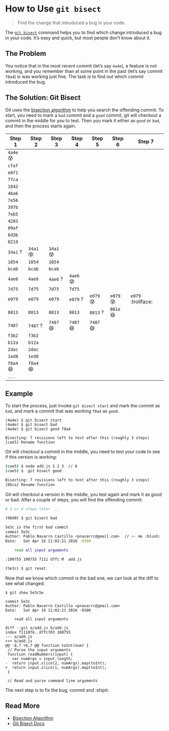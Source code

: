 # How to Use `git bisect`

> Find the change that introduced a bug in your code.

The [`git bisect`](https://git-scm.com/docs/git-bisect) command helps you to find which change introduced a bug in your code. It’s easy and quick, but most people don’t know about it.

## The Problem

You notice that in the most recent commit (let’s say `4a4e`), a feature is not working, and you remember than at some point in the past (let’s say commit `f8a4`) is was working just fine. The task is to find out which commit introduced the bug.

## The Solution: Git Bisect

Git uses the [bisection algorithm](https://en.wikipedia.org/wiki/Bisection_method) to help you search the offending commit. To start, you need to mark a `bad` commit and a `good` commit, git will checkout a commit in the middle for you to test. Then you mark it either as `good` or `bad`, and then the process starts again.


| Step 1   | Step 2   | Step 3   | Step 4   | Step 5   | Step 6   | Step 7   |
|----------|----------|----------|----------|----------|----------|----------|
| `4a4e` :cold_sweat: |     |          |          |          |          |          |
| `cfaf`   |          |          |          |          |          |          |
| `e6f1`   |          |          |          |          |          |          |
| `77ca`   |          |          |          |          |          |          |
| `1642`   |          |          |          |          |          |          |
| `4ba6`   |          |          |          |          |          |          |
| `7e56`   |          |          |          |          |          |          |
| `397b`   |          |          |          |          |          |          |
| `7eb5`   |          |          |          |          |          |          |
| `4203`   |          |          |          |          |          |          |
| `09af`   |          |          |          |          |          |          |
| `6d3b`   |          |          |          |          |          |          |
| `0219`   |          |          |          |          |          |          |
| `34a1` ? | `34a1` :cold_sweat: | `34a1` :cold_sweat: |          |          |          |          |
| `1054`   | `1054`   | `1054`   |          |          |          |          |
| `bcab`   | `bcab`   | `bcab`   |          |          |          |          |
| `4ae6`   | `4ae6`   | `4ae6` ? | `4ae6` :cold_sweat: |          |          |          |
| `7d75`   | `7d75`   | `7d75`   | `7d75`   |          |          |          |
| `e079`   | `e079`   | `e079`   | `e079` ? | `e079` :cold_sweat: | `e079` :cold_sweat: | `e079` :trollface: |
| `8013`   | `8013`   | `8013`   | `8013`   | `8013` ? | `801e` :smile: |          |
| `7487`   | `7487` ? | `7487` :smile: | `7487` :smile: | `7487` :smile: |         |          |
| `f3b2`   | `f3b2`   |          |          |          |          |          |
| `b12a`   | `b12a`   |          |          |          |          |          |
| `2dac`   | `2dac`   |          |          |          |          |          |
| `1ed8`   | `1ed8`   |          |          |          |          |          |
| `f8a4` :smile: | `f8a4` :smile: |          |          |          |          |          |
| `...`    |          |          |          |          |          |          |  


## Example

To start the process, just invoke `git bisect start` and mark the commit as `bad`, and mark a commit that was working `f8a4` as `good`.

```
(4a4e) $ git bisect start
(4a4e) $ git bisect bad
(4a4e) $ git bisect good f8a4

Bisecting: 7 revisions left to test after this (roughly 3 steps)
[cae5] Rename function
```

Git will checkout a commit in the middle, you need to test your code to see if this version is working:

```bash
(cae5) $ node add.js 1 2 3  // 6
(cae5) $  git bisect good

Bisecting: 7 revisions left to test after this (roughly 3 steps)
[0bca] Rename function
```

Git will checkout a version in the middle, you test again and mark it as good or bad. After a couple of steps, you will find the offending commit:


```bash
# 3 or 4 steps later ...

(90d0) $ git bisect bad

5e3c is the first bad commit
commit 5e3c
Author: Pablo Navarro Castillo <pnavarrc@gmail.com>  // <- me :blush:
Date:   Sat Apr 16 11:02:21 2016 -0300

    read all input arguments

:100755 100755 f111 d7fc M	add.js

(5e3c) $ git reset
```

Now that we know which commit is the bad one, we can look at the diff to see what changed:

```
$ git show 5e3c5e

commit 5e3c
Author: Pablo Navarro Castillo <pnavarrc@gmail.com>
Date:   Sat Apr 16 11:02:21 2016 -0300

    read all input arguments

diff --git a/add.js b/add.js
index f1110f6..d7fc703 100755
--- a/add.js
+++ b/add.js
@@ -8,7 +8,7 @@ function toInt(num) {
 // Parse the input arguments
 function readNumbers(input) {
   var numArgs = input.length;
-  return input.slice(2, numArgs).map(toInt);
+  return input.slice(1, numArgs).map(toInt);
 }

 // Read and parse command line arguments
```

The next step is to fix the bug, commit and :shipit:

## Read More

- [Bisection Algorithm](https://en.wikipedia.org/wiki/Bisection_method)
- [Git Bisect Docs](https://git-scm.com/docs/git-bisect)
